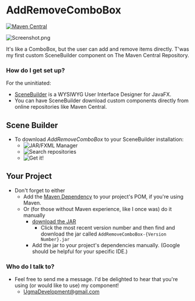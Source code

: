 # AddRemoveComboBox #

[![Maven Central](https://maven-badges.herokuapp.com/maven-central/tech.ugma.customcomponents/AddRemoveComboBox/badge.svg)](https://maven-badges.herokuapp.com/maven-central/tech.ugma.customcomponents/AddRemoveComboBox)

![Screenshot.png](https://bitbucket.org/repo/5qqryEB/images/496707745-Screenshot.png)

It's like a ComboBox, but the user can add and remove items directly. T'was my first custom SceneBuilder component on The Maven Central Repository.

### How do I get set up? ###

For the uninitiated:

 * [SceneBuilder](http://gluonhq.com/products/scene-builder/) is a WYSIWYG User Interface Designer for JavaFX.
 * You can have SceneBuilder download custom components directly from online repositories like Maven Central.

## Scene Builder ##
* To download *AddRemoveComboBox* to your SceneBuilder installation: 
    * ![JAR/FXML Manager](https://i.imgur.com/OUtwfRd.png)
    * ![Search repositories](https://i.imgur.com/eZwhO7Q.png)
    * ![Get it!](https://i.imgur.com/fqKNUnP.png)

## Your Project ##
* Don't forget to either 
    * Add the [Maven Dependency](http://search.maven.org/#artifactdetails|tech.ugma.customcomponents|AddRemoveComboBox|) to your project's POM, if you're using Maven.
    * Or (for those without Maven experience, like I once was) do it manually
        * [download the JAR](https://repo.maven.apache.org/maven2/tech/ugma/customcomponents/AddRemoveComboBox/)
            * Click the most recent version number and then find and download the jar called `AddRemoveComboBox-{Version Number}.jar `
        * Add the jar to your project's dependencies manually. (Google should be helpful for your specific IDE.)



### Who do I talk to? ###

* Feel free to send me a message. I'd be delighted to hear that you're using (or would like to use) my component!
    * [UgmaDevelopment@gmail.com](mailto:UgmaDevelopment@gmail.com)